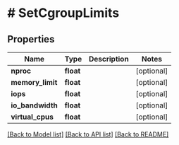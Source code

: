 # # SetCgroupLimits

## Properties

Name | Type | Description | Notes
------------ | ------------- | ------------- | -------------
**nproc** | **float** |  | [optional]
**memory_limit** | **float** |  | [optional]
**iops** | **float** |  | [optional]
**io_bandwidth** | **float** |  | [optional]
**virtual_cpus** | **float** |  | [optional]

[[Back to Model list]](../../README.md#models) [[Back to API list]](../../README.md#endpoints) [[Back to README]](../../README.md)
